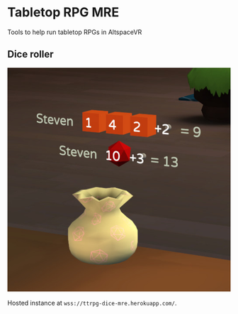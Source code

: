 Tabletop RPG MRE
==================

Tools to help run tabletop RPGs in AltspaceVR

Dice roller
-------------

![Dice](./ttrpg-dice.jpg)

Hosted instance at `wss://ttrpg-dice-mre.herokuapp.com/`.
